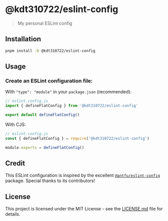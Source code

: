 # @kdt310722/eslint-config

> My personal ESLint config

## Installation

```bash
pnpm install -D @kdt310722/eslint-config
```

## Usage

### Create an ESLint configuration file:

With `"type": "module"` in your `package.json` (recommended):

```javascript
// eslint.config.js
import { defineFlatConfig } from '@kdt310722/eslint-config'

export default defineFlatConfig()
```

With CJS:

```javascript
// eslint.config.js
const { defineFlatConfig } = require('@kdt310722/eslint-config')

module.exports = defineFlatConfig()
```

## Credit

This ESLint configuration is inspired by the
excellent [`@antfu/eslint-config`](https://www.npmjs.com/package/@antfu/eslint-config) package. Special thanks to its
contributors!

## License

This project is licensed under the MIT License - see the [LICENSE.md](LICENSE.md) file for details.
